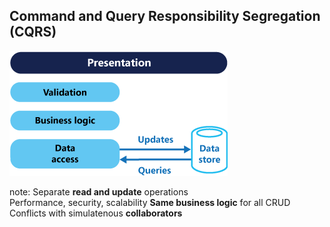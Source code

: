 ## Command and Query Responsibility Segregation (CQRS)

![CQRS](resources/images/cqrs.png)

note:
Separate __read and update__ operations  
Performance, security, scalability
__Same business logic__ for all CRUD
Conflicts with simulatenous __collaborators__